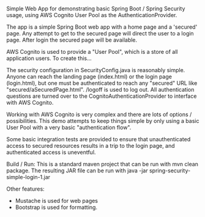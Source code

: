 # 
Simple Web App for demonstrating basic Spring Boot / Spring Security usage, using AWS Cognito User Pool as the AuthenticationProvider.

The app is a simple Spring Boot web app with a home page and a 'secured' page.  Any attempt to get to the secured page will direct the user to a login page.  After login the secured page will be available.  

AWS Cognito is used to provide a "User Pool", which is a store of all application users.  To create this...

The security configuration in SecurityConfig.java is reasonably simple.  Anyone can reach the landing page (index.html) or the login page (login.html), but one must be authenticated to reach any "secured" URL like "secured/aSecuredPage.html".  /logoff is used to log out.  All authentication questions
are turned over to the CognitoAuthenticationProvider to interface with AWS Cognito.

Working with AWS Cognito is very complex and there are lots of options / possibilities.  This demo attempts to keep things simple by only using a basic User Pool with a very basic "authentication flow".

Some basic integration tests are provided to ensure that unauthenticated access to secured resources results in a trip to the login page, and authenticated access is uneventful.

Build / Run:
This is a standard maven project that can be run with mvn clean package.  The resulting JAR file can be run with java -jar spring-security-simple-login-1.jar

Other features:
- Mustache is used for web pages
- Bootstrap is used for formatting.
